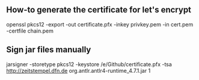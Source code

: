 ## How-to generate the certificate for let's encrypt

openssl pkcs12 -export -out certificate.pfx -inkey privkey.pem -in cert.pem -certfile chain.pem


## Sign jar files manually

jarsigner -storetype pkcs12 -keystore /e/Github/certificate.pfx -tsa http://zeitstempel.dfn.de org.antlr.antlr4-runtime_4.7.1.jar 1

